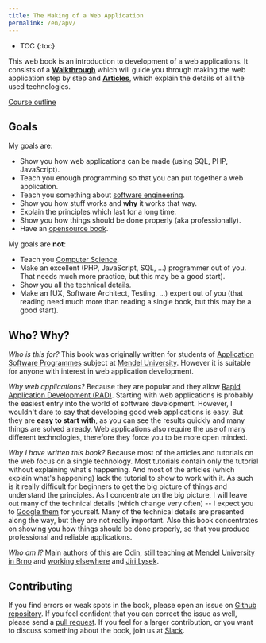 ```yaml
---
title: The Making of a Web Application
permalink: /en/apv/
---
```


* TOC
{:toc}

This web book is an introduction to development of a web applications. It consists of a
[**Walkthrough**](/en/apv/walkthrough/) which will guide you through making the
web application step by step and [**Articles**](/en/apv/articles/), which explain the
details of all the used technologies.

[Course outline](/en/apv/course/)

## Goals
My goals are:

- Show you how web applications can be made (using SQL, PHP, JavaScript).
- Teach you enough programming so that you can put together a web application.
- Teach you something about [software engineering](/en/apv/articles/programming/#software-engineering).
- Show you how stuff works and **why** it works that way.
- Explain the principles which last for a long time.
- Show you how things should be done properly (aka professionally).
- Have an [opensource book](https://github.com/ujpef/site).

My goals are **not**:


- Teach you [Computer Science](/en/apv/articles/programming/#computer-science).
- Make an excellent (PHP, JavaScript, SQL, ...) programmer out of you. That needs much more practice, but this
may be a good start).
- Show you all the technical details.
- Make an [UX, Software Architect, Testing, ...) expert out of you (that reading need much more than reading a single book,
but this may be a good start).

## Who? Why?
*Who is this for?* This book was originally written for students of
[Application Software Programmes](http://ects-prog.mendelu.cz/en/plan6937/predmet88060) subject
at [Mendel University](https://is.mendelu.cz/). However it is suitable for anyone
with interest in web application development.

*Why web applications?* Because they are popular and they
allow [Rapid Application Development (RAD)](https://en.wikipedia.org/wiki/Rapid_application_development).
Starting with web applications is probably the easiest entry into the world of software development.
However, I wouldn't dare to say that developing good web applications is easy. But they are **easy to
start with**, as you can see the results quickly and many things are solved already. Web applications
also require the use of many different technologies, therefore they force you to be more open minded.

*Why I have written this book?* Because most of the articles and tutorials on the web focus on a single technology.
Most tutorials contain only the tutorial without explaining what's happening. And most of the articles (which
explain what's happening) lack the tutorial to show to work with it. As such is it really difficult for
beginners to get the big picture of things and understand the principles. As I concentrate on the
big picture, I will leave out many of the technical details (which change very often) -- I expect
you to [Google them](http://lmgtfy.com/) for yourself. Many of the technical details are presented
along the way, but they are not really important. Also this book concentrates on showing you how things
should be done properly, so that you produce professional and reliable applications.

*Who am I?* Main authors of this are [Odin](https://github.com/odinuv), [still teaching](http://is.mendelu.cz/lide/clovek.pl?id=22586)
at [Mendel University in Brno](http://mendelu.cz/en/) and [working elsewhere](https://linkedin.com/in/odinuv)
and [Jiri Lysek](http://is.mendelu.cz/lide/clovek.pl?id=54010).

## Contributing
If you find errors or weak spots in the book, please open an issue on [Github repository](https://github.com/ujpef/site/issues). If you feel
confident that you can correct the issue as well, please send a
[pull request](https://help.github.com/articles/using-pull-requests/). If you feel for
a larger contribution, or you want to discuss something about the book, join us at [Slack](todo).

